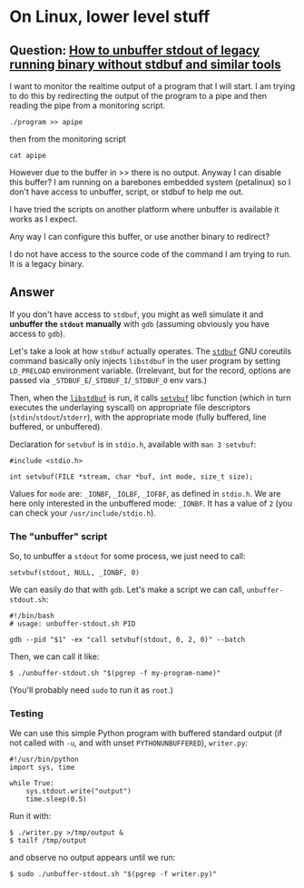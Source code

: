 # On Linux, lower level stuff


## Question: [How to unbuffer stdout of legacy running binary without stdbuf and similar tools](https://stackoverflow.com/q/45460998/404556)

I want to monitor the realtime output of a program that I will start. I am trying to do this by
redirecting the output of the program to a pipe and then reading the pipe from a monitoring script. 

    ./program >> apipe

then from the monitoring script

    cat apipe

However due to the buffer in >> there is no output. Anyway I can disable this buffer? I am running
on a barebones embedded system (petalinux) so I don't have access to unbuffer, script, or stdbuf to
help me out. 

I have tried the scripts on another platform where unbuffer is available it works as I expect.

Any way I can configure this buffer, or use another binary to redirect?

I do not have access to the source code of the command I am trying to run. It is a legacy binary.


## Answer

If you don't have access to `stdbuf`, you might as well simulate it and **unbuffer the `stdout`
manually** with `gdb` (assuming obviously you have access to `gdb`).

Let's take a look at how `stdbuf` actually operates. The
[`stdbuf`](https://github.com/coreutils/coreutils/blob/master/src/stdbuf.c) GNU coreutils command
basically only injects `libstdbuf` in the user program by setting `LD_PRELOAD` environment variable.
(Irrelevant, but for the record, options are passed via `_STDBUF_E`/`_STDBUF_I`/`_STDBUF_O` env
vars.)

Then, when the [`libstdbuf`](https://github.com/coreutils/coreutils/blob/master/src/libstdbuf.c) is
run, it calls [`setvbuf`](https://www.gnu.org/software/libc/manual/html_node/Controlling-Buffering.html) libc
function (which in turn executes the underlaying syscall) on appropriate file descriptors
(`stdin`/`stdout`/`stderr`), with the appropriate mode (fully buffered, line buffered, or
unbuffered).

Declaration for `setvbuf` is in `stdio.h`, available with `man 3 setvbuf`:

    #include <stdio.h>
    
    int setvbuf(FILE *stream, char *buf, int mode, size_t size);

Values for `mode` are: `_IONBF`, `_IOLBF`, `_IOFBF`, as defined in `stdio.h`. We are here only
interested in the unbuffered mode: `_IONBF`. It has a value of `2` (you can check your
`/usr/include/stdio.h`).

### The "unbuffer" script

So, to unbuffer a `stdout` for some process, we just need to call:

    setvbuf(stdout, NULL, _IONBF, 0)

We can easily do that with `gdb`. Let's make a script we can call, `unbuffer-stdout.sh`:

    #!/bin/bash
    # usage: unbuffer-stdout.sh PID

    gdb --pid "$1" -ex "call setvbuf(stdout, 0, 2, 0)" --batch

Then, we can call it like:

    $ ./unbuffer-stdout.sh "$(pgrep -f my-program-name)"

(You'll probably need `sudo` to run it as `root`.)

### Testing

We can use this simple Python program with buffered standard output (if not called with `-u`, and
with unset `PYTHONUNBUFFERED`), `writer.py`:

    #!/usr/bin/python
    import sys, time
    
    while True:
        sys.stdout.write("output")
        time.sleep(0.5)

Run it with:

    $ ./writer.py >/tmp/output &
    $ tailf /tmp/output

and observe no output appears until we run:

    $ sudo ./unbuffer-stdout.sh "$(pgrep -f writer.py)"

